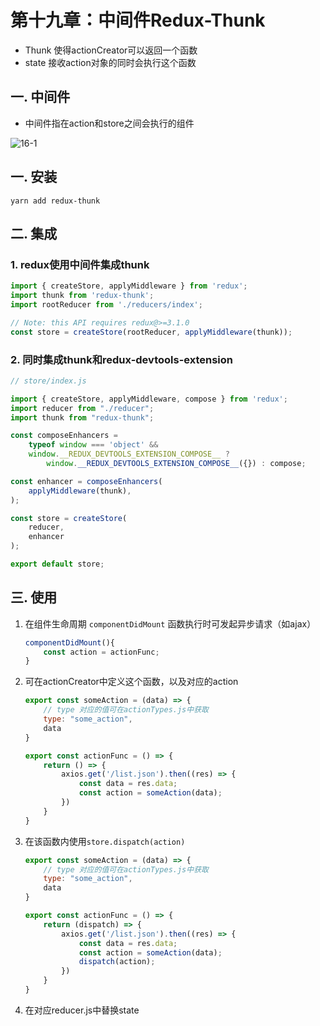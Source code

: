 # 第十九章：中间件Redux-Thunk

* Thunk 使得actionCreator可以返回一个函数
* state 接收action对象的同时会执行这个函数

## 一. 中间件
* 中间件指在action和store之间会执行的组件

![16-1](https://s2.ax1x.com/2020/02/26/3UDNl9.md.png)


## 一. 安装
```shell
yarn add redux-thunk
```

## 二. 集成

### 1. redux使用中间件集成thunk
```javascript
import { createStore, applyMiddleware } from 'redux';
import thunk from 'redux-thunk';
import rootReducer from './reducers/index';

// Note: this API requires redux@>=3.1.0
const store = createStore(rootReducer, applyMiddleware(thunk));
```

### 2. 同时集成thunk和redux-devtools-extension

```javascript
// store/index.js

import { createStore, applyMiddleware, compose } from 'redux';
import reducer from "./reducer";
import thunk from "redux-thunk";

const composeEnhancers =
    typeof window === 'object' &&
    window.__REDUX_DEVTOOLS_EXTENSION_COMPOSE__ ?
        window.__REDUX_DEVTOOLS_EXTENSION_COMPOSE__({}) : compose;

const enhancer = composeEnhancers(
    applyMiddleware(thunk),
);

const store = createStore(
    reducer,
    enhancer
);

export default store;
```

## 三. 使用
1. 在组件生命周期 `componentDidMount` 函数执行时可发起异步请求（如ajax）
    ```javascript
    componentDidMount(){
        const action = actionFunc;
    }
    ```
2. 可在actionCreator中定义这个函数，以及对应的action
    ```javascript
    export const someAction = (data) => {
        // type 对应的值可在actionTypes.js中获取
        type: "some_action",
        data
    }
    
    export const actionFunc = () => {
        return () => {
            axios.get('/list.json').then((res) => {
                const data = res.data;
                const action = someAction(data);
            })
        }
    }
    ```
2. 在该函数内使用`store.dispatch(action)`
    ```javascript
    export const someAction = (data) => {
        // type 对应的值可在actionTypes.js中获取
        type: "some_action",
        data
    }
    
    export const actionFunc = () => {
        return (dispatch) => {
            axios.get('/list.json').then((res) => {
                const data = res.data;
                const action = someAction(data);
                dispatch(action);
            })
        }
    }
    ```
    
3. 在对应reducer.js中替换state



<comment/>